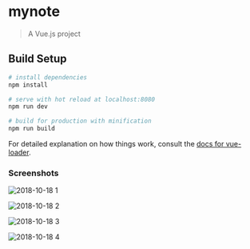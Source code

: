 # mynote

> A Vue.js project

## Build Setup

``` bash
# install dependencies
npm install

# serve with hot reload at localhost:8080
npm run dev

# build for production with minification
npm run build
```

For detailed explanation on how things work, consult the [docs for vue-loader](http://vuejs.github.io/vue-loader).



### Screenshots
![2018-10-18 1](https://user-images.githubusercontent.com/44152758/47157554-85427600-d2e1-11e8-8f3e-553ee0c23b7e.png)

![2018-10-18 2](https://user-images.githubusercontent.com/44152758/47157717-deaaa500-d2e1-11e8-9d36-479f3fee1682.png)

![2018-10-18 3](https://user-images.githubusercontent.com/44152758/47157746-eb2efd80-d2e1-11e8-8d1d-89c1c4e4c5fe.png)

![2018-10-18 4](https://user-images.githubusercontent.com/44152758/47157767-f4b86580-d2e1-11e8-99d3-caa2d9e30fa1.png)


